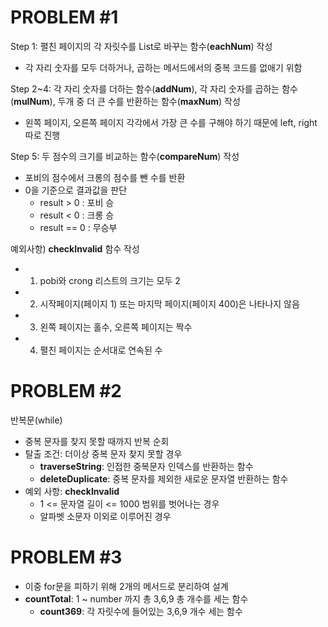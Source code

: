 # PROBLEM #1

Step 1: 펼친 페이지의 각 자릿수를 List로 바꾸는 함수(**eachNum**) 작성 
- 각 자리 숫자를 모두 더하거나, 곱하는 메서드에서의 중복 코드를 없애기 위함

Step 2~4: 각 자리 숫자를 더하는 함수(**addNum**), 각 자리 숫자를 곱하는 함수(**mulNum**), 두개 중 더 큰 수를 반환하는 함수(**maxNum**) 작성
- 왼쪽 페이지, 오른쪽 페이지 각각에서 가장 큰 수를 구해야 하기 때문에 left, right 따로 진행

Step 5: 두 점수의 크기를 비교하는 함수(**compareNum**) 작성
- 포비의 점수에서 크롱의 점수를 뺀 수를 반환
- 0을 기준으로 결과값을 판단
  - result > 0 : 포비 승
  - result < 0 : 크롱 승
  - result == 0 : 무승부

예외사항) **checkInvalid** 함수 작성
- 1. pobi와 crong 리스트의 크기는 모두 2
- 2. 시작페이지(페이지 1) 또는 마지막 페이지(페이지 400)은 나타나지 않음
- 3. 왼쪽 페이지는 홀수, 오른쪽 페이지는 짝수
- 4. 펼친 페이지는 순서대로 연속된 수

# PROBLEM #2

반복문(while)
- 중복 문자를 찾지 못할 때까지 반복 순회
- 탈출 조건: 더이상 중복 문자 찾지 못할 경우
  - **traverseString**: 인접한 중복문자 인덱스를 반환하는 함수
  - **deleteDuplicate**: 중복 문자를 제외한 새로운 문자열 반환하는 함수
- 예외 사항: **checkInvalid**
  - 1 <= 문자열 길이 <= 1000 범위를 벗어나는 경우
  - 알파벳 소문자 이외로 이루어진 경우

# PROBLEM #3
- 이중 for문을 피하기 위해 2개의 메서드로 분리하여 설계
- **countTotal**: 1 ~ number 까지 총 3,6,9 총 개수를 세는 함수
  - **count369**: 각 자릿수에 들어있는 3,6,9 개수 세는 함수